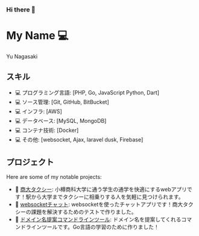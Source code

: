 ### Hi there 👋

# My Name 💻
Yu Nagasaki

## スキル
- 💻 プログラミング言語: [PHP, Go, JavaScript Python, Dart]
- 💻 ソース管理: [Git, GitHub, BitBucket]
- 💻 インフラ: [AWS]
- 💻 データベース: [MySQL, MongoDB]
- 💻 コンテナ技術: [Docker]
- 💻 その他: [websocket, Ajax, laravel dusk, Firebase]
## プロジェクト
Here are some of my notable projects:
- 🚀 [商大タクシー](https://github.com/YuNaga224/shodaitaxi): 小樽商科大学に通う学生の通学を快適にするwebアプリです！駅から大学までタクシーに相乗りする人を気軽に見つけられます。
- 🚀 [websocketチャット](https://github.com/YuNaga224/websocketChat): websocketを使ったチャットアプリです！商大タクシーの課題を解決するためのテストで作りました。
- 🚀 [ドメイン名提案コマンドラインツール](https://github.com/YuNaga224/domain-name-suggestion-tool): ドメイン名を提案してくれるコマンドラインツールです。Go言語の学習のために作りました！

